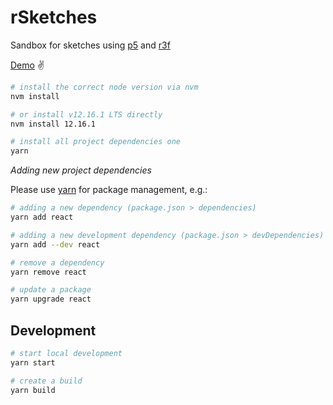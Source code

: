 # rSketches

Sandbox for sketches using [p5](https://p5js.org/) and [r3f](https://github.com/pmndrs/react-three-fiber)

[Demo](https://stormsen74.github.io/rSketches/dist/) ✌️




```sh
# install the correct node version via nvm
nvm install

# or install v12.16.1 LTS directly
nvm install 12.16.1

# install all project dependencies one
yarn
```

_Adding new project dependencies_

Please use [yarn](https://yarnpkg.com/) for package management, e.g.:

```sh
# adding a new dependency (package.json > dependencies)
yarn add react

# adding a new development dependency (package.json > devDependencies)
yarn add --dev react

# remove a dependency
yarn remove react

# update a package
yarn upgrade react
```

## Development

```sh
# start local development
yarn start

# create a build
yarn build
```
